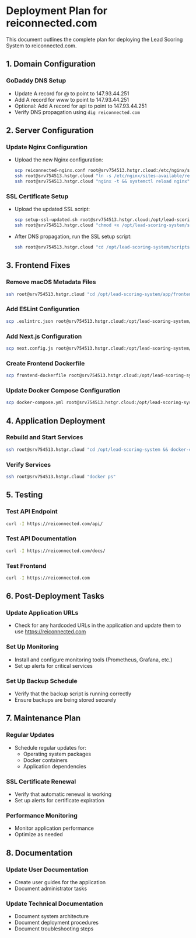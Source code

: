 # Deployment Plan for reiconnected.com

This document outlines the complete plan for deploying the Lead Scoring System to reiconnected.com.

## 1. Domain Configuration

### GoDaddy DNS Setup
- Update A record for @ to point to 147.93.44.251
- Add A record for www to point to 147.93.44.251
- Optional: Add A record for api to point to 147.93.44.251
- Verify DNS propagation using `dig reiconnected.com`

## 2. Server Configuration

### Update Nginx Configuration
- Upload the new Nginx configuration:
  ```bash
  scp reiconnected-nginx.conf root@srv754513.hstgr.cloud:/etc/nginx/sites-available/reiconnected.conf
  ssh root@srv754513.hstgr.cloud "ln -s /etc/nginx/sites-available/reiconnected.conf /etc/nginx/sites-enabled/"
  ssh root@srv754513.hstgr.cloud "nginx -t && systemctl reload nginx"
  ```

### SSL Certificate Setup
- Upload the updated SSL script:
  ```bash
  scp setup-ssl-updated.sh root@srv754513.hstgr.cloud:/opt/lead-scoring-system/scripts/
  ssh root@srv754513.hstgr.cloud "chmod +x /opt/lead-scoring-system/scripts/setup-ssl-updated.sh"
  ```
- After DNS propagation, run the SSL setup script:
  ```bash
  ssh root@srv754513.hstgr.cloud "cd /opt/lead-scoring-system/scripts && ./setup-ssl-updated.sh"
  ```

## 3. Frontend Fixes

### Remove macOS Metadata Files
```bash
ssh root@srv754513.hstgr.cloud "cd /opt/lead-scoring-system/app/frontend && find . -name '._*' -type f -delete"
```

### Add ESLint Configuration
```bash
scp .eslintrc.json root@srv754513.hstgr.cloud:/opt/lead-scoring-system/app/frontend/.eslintrc.json
```

### Add Next.js Configuration
```bash
scp next.config.js root@srv754513.hstgr.cloud:/opt/lead-scoring-system/app/frontend/next.config.js
```

### Create Frontend Dockerfile
```bash
scp frontend-dockerfile root@srv754513.hstgr.cloud:/opt/lead-scoring-system/app/frontend/Dockerfile
```

### Update Docker Compose Configuration
```bash
scp docker-compose.yml root@srv754513.hstgr.cloud:/opt/lead-scoring-system/docker-compose.yml
```

## 4. Application Deployment

### Rebuild and Start Services
```bash
ssh root@srv754513.hstgr.cloud "cd /opt/lead-scoring-system && docker-compose down && docker-compose up -d"
```

### Verify Services
```bash
ssh root@srv754513.hstgr.cloud "docker ps"
```

## 5. Testing

### Test API Endpoint
```bash
curl -I https://reiconnected.com/api/
```

### Test API Documentation
```bash
curl -I https://reiconnected.com/docs/
```

### Test Frontend
```bash
curl -I https://reiconnected.com
```

## 6. Post-Deployment Tasks

### Update Application URLs
- Check for any hardcoded URLs in the application and update them to use https://reiconnected.com

### Set Up Monitoring
- Install and configure monitoring tools (Prometheus, Grafana, etc.)
- Set up alerts for critical services

### Set Up Backup Schedule
- Verify that the backup script is running correctly
- Ensure backups are being stored securely

## 7. Maintenance Plan

### Regular Updates
- Schedule regular updates for:
  - Operating system packages
  - Docker containers
  - Application dependencies

### SSL Certificate Renewal
- Verify that automatic renewal is working
- Set up alerts for certificate expiration

### Performance Monitoring
- Monitor application performance
- Optimize as needed

## 8. Documentation

### Update User Documentation
- Create user guides for the application
- Document administrator tasks

### Update Technical Documentation
- Document system architecture
- Document deployment procedures
- Document troubleshooting steps 